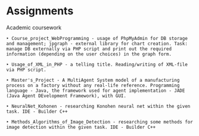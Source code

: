 # Assignments
Academic coursework

    ‣ Course_project_WebProgramming - usage of PhpMyAdmin for DB storage and management; jpgraph - external library for chart creation. Task: manage DB externally via PHP script and print out the required information (depending on the user choices) in the graph form.
  
    ‣ Usage_of_XML_in_PHP - a telling title. Reading/writing of XML-file via PHP script.
    
    ‣ Master's_Project - A MultiAgent System model of a manufacturing process on a factory without any real-life reference. Programming language - Java, the framework used for agent implementation - JADE (Java Agent DEvelopment Framework), with GUI.
    
    ‣ NeuralNet_Kohonen - researching Konohen neural net within the given task. IDE - Builder C++
    
    ‣ Methods_Algorithms_of_Image_Detection - researching some methods for image detection within the given task. IDE - Builder C++ 
